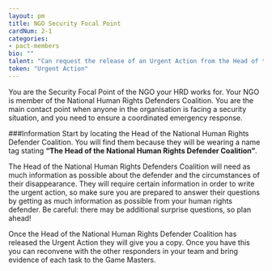 ```yaml
---
layout: pm
title: NGO Security Focal Point
cardNum: 2-1
categories:
- pact-members
bio: ""
talent: "Can request the release of an Urgent Action from the Head of the National Human Rights Defenders Coalition."
token: "Urgent Action"
---
```

You are the Security Focal Point of the NGO your HRD works for. Your NGO is member of the National Human Rights Defenders Coalition. You are the main contact point when anyone in the organisation is facing a security situation, and you need to ensure a coordinated emergency response.

###Information
Start by locating the Head of the National Human Rights Defender Coalition. You will find them because they will be wearing a name tag stating **“The Head of the National Human Rights Defender Coalition”**.

The Head of the National Human Rights Defenders Coalition will need as much information as possible about the defender and the circumstances of their disappearance. They will require certain information in order to write the urgent action, so make sure you are prepared to answer their questions by getting as much information as possible from your human rights defender. Be careful: there may be additional surprise questions, so plan ahead!

Once the Head of the National Human Rights Defender Coalition has released the Urgent Action they will give you a copy. Once you have this you can reconvene with the other responders in your team and bring evidence of each task to the Game Masters.
